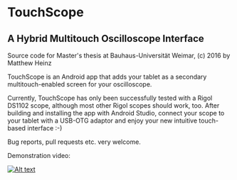 # TouchScope

## A Hybrid Multitouch Oscilloscope Interface

Source code for Master's thesis at Bauhaus-Universität Weimar, (c) 2016 by Matthew Heinz

TouchScope is an Android app that adds your tablet as a secondary multitouch-enabled screen for your oscilloscope.

Currently, TouchScope has only been successfully tested with a Rigol DS1102 scope, although most other Rigol scopes should work, too. After building and installing the app with Android Studio, connect your scope to your tablet with a USB-OTG adaptor and enjoy your new intuitive touch-based interface :-)

Bug reports, pull requests etc. very welcome.

Demonstration video: 

[![Alt text](https://img.youtube.com/vi/YB4eOkOXHog/0.jpg)](https://www.youtube.com/watch?v=YB4eOkOXHog)
